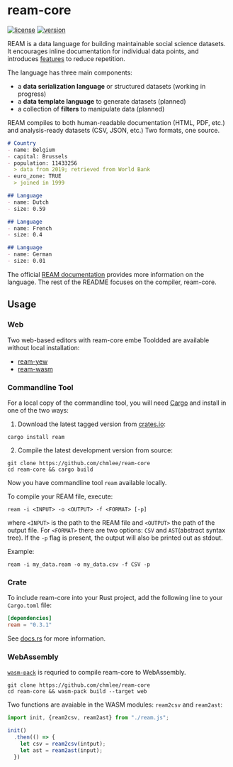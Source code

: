 # ream-core

[![license](https://img.shields.io/crates/l/ream)](https://github.com/chmlee/ream-core/blob/master/LICENSE)
[![version](https://img.shields.io/crates/v/ream?style=flat)](https://crates.io/crates/ream)


REAM is a data language for building maintainable social science datasets.
It encourages inline documentation for individual data points, and introduces [features](https://ream-lang.org/overview/why-ream) to reduce repetition.

The language has three main components:

- a **data serialization language** or structured datasets (working in progress)
- a **data template language** to generate datasets (planned)
- a collection of **filters** to manipulate data (planned)

REAM compiles to both human-readable documentation (HTML, PDF, etc.) and analysis-ready datasets (CSV, JSON, etc.)
Two formats, one source.

```markdown
# Country
- name: Belgium
- capital: Brussels
- population: 11433256
  > data from 2019; retrieved from World Bank
- euro_zone: TRUE
  > joined in 1999

## Language
- name: Dutch
- size: 0.59

## Language
- name: French
- size: 0.4

## Language
- name: German
- size: 0.01
```

The official [REAM documentation](https://ream-lang.org) provides more information on the language.
The rest of the README focuses on the compiler, ream-core.

## Usage

### Web

Two web-based editors with ream-core embe Tooldded are available without local installation:

- [ream-yew](https://chmlee.github.io/ream-editor)
- [ream-wasm](https://chmlee.github.io/ream-wasm)

### Commandline Tool

For a local copy of the commandline tool, you will need [Cargo](https://doc.rust-lang.org/stable/cargo/) and install in one of the two ways:

1. Download the latest tagged version from [crates.io](https://creates.io/crates/ream):

```shell
cargo install ream
```

2. Compile the latest development version from source:

```shell
git clone https://github.com/chmlee/ream-core
cd ream-core && cargo build
```

Now you have commandline tool `ream` available locally.

To compile your REAM file, execute:

```shell
ream -i <INPUT> -o <OUTPUT> -f <FORMAT> [-p]
```

where `<INPUT>` is the path to the REAM file and `<OUTPUT>` the path of the output file.
For `<FORMAT>` there are two options: `CSV` and `AST`(abstract syntax tree).
If the `-p` flag is present, the output will also be printed out as stdout.

Example:

```shell
ream -i my_data.ream -o my_data.csv -f CSV -p
```

### Crate

To include ream-core into your Rust project, add the following line to your `Cargo.toml` file:
```toml
[dependencies]
ream = "0.3.1"
```

See [docs.rs](https://docs.rs/ream/0.3.1/ream/) for more information.

### WebAssembly

[`wasm-pack`](https://rustwasm.github.io/wasm-pack/installer/) is requried to compile ream-core to WebAssembly.

```shell
git clone https://github.com/chmlee/ream-core
cd ream-core && wasm-pack build --target web
```

Two functions are avaiable in the WASM modules: `ream2csv` and `ream2ast`:

```js
import init, {ream2csv, ream2ast} from "./ream.js";

init()
  .then(() => {
    let csv = ream2csv(intput);
    let ast = ream2ast(input);
  })
```
